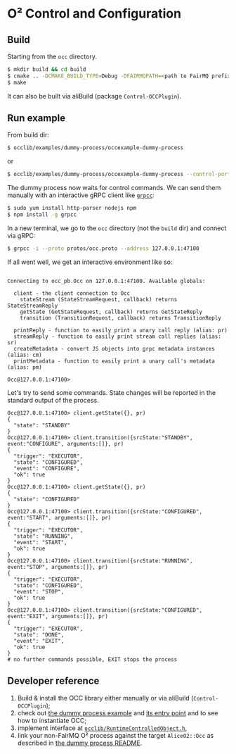 # O² Control and Configuration

## Build
Starting from the `occ` directory.

```bash
$ mkdir build && cd build
$ cmake .. -DCMAKE_BUILD_TYPE=Debug -DFAIRMQPATH=<path to FairMQ prefix> -DFAIRLOGGERPATH=<path to FairLogger prefix>
$ make
```

It can also be built via aliBuild (package `Control-OCCPlugin`).

## Run example
From build dir:
```bash
$ occlib/examples/dummy-process/occexample-dummy-process
```
or
```bash
$ occlib/examples/dummy-process/occexample-dummy-process --control-port <some port>
```

The dummy process now waits for control commands. We can send them manually with an interactive gRPC client
like [`grpcc`](https://github.com/njpatel/grpcc):
```bash
$ sudo yum install http-parser nodejs npm
$ npm install -g grpcc
```

In a new terminal, we go to the `occ` directory (not the `build` dir) and connect via gRPC:
```bash
$ grpcc -i --proto protos/occ.proto --address 127.0.0.1:47100
```

If all went well, we get an interactive environment like so:
```

Connecting to occ_pb.Occ on 127.0.0.1:47100. Available globals:

  client - the client connection to Occ
    stateStream (StateStreamRequest, callback) returns StateStreamReply
    getState (GetStateRequest, callback) returns GetStateReply
    transition (TransitionRequest, callback) returns TransitionReply

  printReply - function to easily print a unary call reply (alias: pr)
  streamReply - function to easily print stream call replies (alias: sr)
  createMetadata - convert JS objects into grpc metadata instances (alias: cm)
  printMetadata - function to easily print a unary call's metadata (alias: pm)

Occ@127.0.0.1:47100>
```

Let's try to send some commands. State changes will be reported in the standard output of the process.
```
Occ@127.0.0.1:47100> client.getState({}, pr)
{
  "state": "STANDBY"
}
Occ@127.0.0.1:47100> client.transition({srcState:"STANDBY", event:"CONFIGURE", arguments:[]}, pr)
{
  "trigger": "EXECUTOR",
  "state": "CONFIGURED",
  "event": "CONFIGURE",
  "ok": true
}
Occ@127.0.0.1:47100> client.getState({}, pr)
{
  "state": "CONFIGURED"
}
Occ@127.0.0.1:47100> client.transition({srcState:"CONFIGURED", event:"START", arguments:[]}, pr)
{
  "trigger": "EXECUTOR",
  "state": "RUNNING",
  "event": "START",
  "ok": true
}
Occ@127.0.0.1:47100> client.transition({srcState:"RUNNING", event:"STOP", arguments:[]}, pr)
{
  "trigger": "EXECUTOR",
  "state": "CONFIGURED",
  "event": "STOP",
  "ok": true
}
Occ@127.0.0.1:47100> client.transition({srcState:"CONFIGURED", event:"EXIT", arguments:[]}, pr)
{
  "trigger": "EXECUTOR",
  "state": "DONE",
  "event": "EXIT",
  "ok": true
}
# no further commands possible, EXIT stops the process
```

## Developer reference
1. Build & install the OCC library either manually or via aliBuild (`Control-OCCPlugin`);
2. check out [the dummy process example](occlib/examples/dummy-process) and [its entry point](occlib/examples/dummy-process/main.cxx) and to see how to instantiate OCC;
3. implement interface at [`occlib/RuntimeControlledObject.h`](occlib/RuntimeControlledObject.h),
4. link your non-FairMQ O² process against the target `AliceO2::Occ` as described in [the dummy process README](occlib/examples/dummy-process/README.md#standalone-build).
